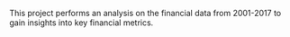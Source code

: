 This project performs an analysis on the financial data from 2001-2017 to gain insights into key financial metrics.
